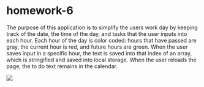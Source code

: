 # homework-6

The purpose of this application is to simplify the users work day by keeping track of the date, the time of the day, and tasks that the user inputs into each hour. Each hour of the day is color coded: hours that have passed are gray, the current hour is red, and future hours are green.
When the user saves input in a specific hour, the text is saved into that index of an array, which is stringified and saved into local storage. When the user reloads the page, the to do text remains in the calendar.

<img src="./images.png">